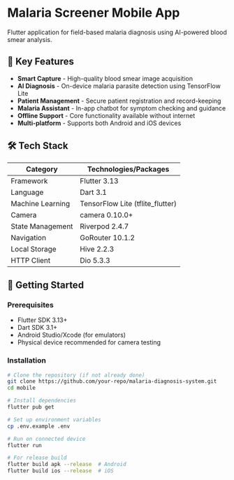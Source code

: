 # Malaria Screener Mobile App

Flutter application for field-based malaria diagnosis using AI-powered blood smear analysis.

## 📱 Key Features
- **Smart Capture** - High-quality blood smear image acquisition
- **AI Diagnosis** - On-device malaria parasite detection using TensorFlow Lite
- **Patient Management** - Secure patient registration and record-keeping
- **Malaria Assistant** - In-app chatbot for symptom checking and guidance
- **Offline Support** - Core functionality available without internet
- **Multi-platform** - Supports both Android and iOS devices

## 🛠 Tech Stack
| Category          | Technologies/Packages       |
|--------------------|-----------------------------|
| Framework         | Flutter 3.13                |
| Language          | Dart 3.1                    |
| Machine Learning  | TensorFlow Lite (tflite_flutter) |
| Camera            | camera 0.10.0+              |
| State Management  | Riverpod 2.4.7              |
| Navigation        | GoRouter 10.1.2             |
| Local Storage     | Hive 2.2.3                  |
| HTTP Client       | Dio 5.3.3                   |

## 🚀 Getting Started

### Prerequisites
- Flutter SDK 3.13+
- Dart SDK 3.1+
- Android Studio/Xcode (for emulators)
- Physical device recommended for camera testing

### Installation
```bash
# Clone the repository (if not already done)
git clone https://github.com/your-repo/malaria-diagnosis-system.git
cd mobile

# Install dependencies
flutter pub get

# Set up environment variables
cp .env.example .env

# Run on connected device
flutter run

# For release build
flutter build apk --release  # Android
flutter build ios --release  # iOS